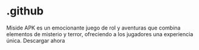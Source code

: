 # .github
Miside APK es un emocionante juego de rol y aventuras que combina elementos de misterio y terror, ofreciendo a los jugadores una experiencia única. Descargar ahora
